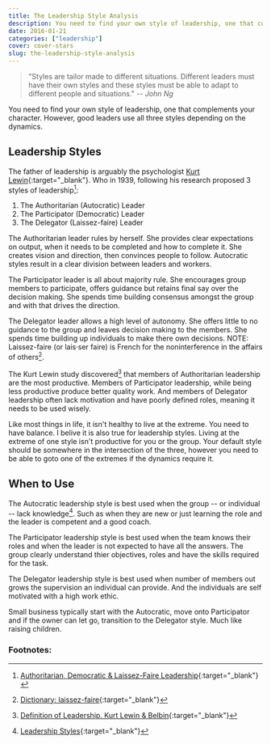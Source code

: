 ```yaml
---
title: The Leadership Style Analysis
description: You need to find your own style of leadership, one that complements your character. However, good leaders use all three styles depending on the dynamics.
date: 2016-01-21
categories: ["leadership"]
cover: cover-stars
slug: the-leadership-style-analysis
---
```


> "Styles are tailor made to different situations. Different leaders must have their own styles and these styles must be able to adapt to different people and situations."
> <cite> -- John Ng</cite>

You need to find your own style of leadership, one that complements your character. However, good leaders use all three styles depending on the dynamics.

## Leadership Styles

The father of leadership is arguably the psychologist [Kurt Lewin](https://en.wikipedia.org/wiki/Kurt_Lewin){:target="_blank"}. Who in 1939, following his research proposed 3 styles of leadership[^enotes]:

1. The Authoritarian (Autocratic) Leader
2. The Participator (Democratic) Leader
3. The Delegator (Laissez-faire) Leader

The Authoritarian leader rules by herself. She provides clear expectations on output, when it needs to be completed and how to complete it. She creates vision and direction, then convinces people to follow. Autocratic styles result in a clear division between leaders and workers.

The Participator leader is all about majority rule. She encourages group members to participate, offers guidance but retains final say over the decision making. She spends time building consensus amongst the group and with that drives the direction.

The Delegator leader allows a high level of autonomy. She offers little to no guidance to the group and leaves decision making to the members. She spends time building up individuals to make there own decisions. NOTE: Laissez-faire (or lais·ser faire) is French for the noninterference in the affairs of others[^laissez-faire].

The Kurt Lewin study discovered[^definition-of-leadership] that members of Authoritarian leadership are the most productive. Members of Participator leadership, while being less productive produce better quality work. And members of Delegator leadership often lack motivation and have poorly defined roles, meaning it needs to be used wisely.

Like most things in life, it isn't healthy to live at the extreme. You need to have balance. I belive it is also true for leadership styles. Living at the extreme of one style isn't productive for you or the group. Your default style should be somewhere in the intersection of the three, however you need to be able to goto one of the extremes if the dynamics require it.

## When to Use

The Autocratic leadership style is best used when the group -- or individual -- lack knowledge[^leadership-styles]. Such as when they are new or just learning the role and the leader is competent and a good coach.

The Participator leadership style is best used when the team knows their roles and when the leader is not expected to have all the answers. The group clearly understand thier objectives, roles and have the skills required for the task.

The Delegator leadership style is best used when number of members out grows the supervision an individual can provide. And the individuals are self motivated with a high work ethic.

Small business typically start with the Autocratic, move onto Participator and if the owner can let go, transition to the Delegator style. Much like raising children.

### Footnotes:
[^enotes]: [Authoritarian, Democratic & Laissez-Faire Leadership](http://www.enotes.com/research-starters/authoritarian-democratic-laissez-faire-leadership){:target="_blank"}
[^laissez-faire]: [Dictionary: laissez-faire](http://www.dictionary.com/browse/laissez-faire){:target="_blank"}
[^definition-of-leadership]: [Definition of Leadership. Kurt Lewin & Belbin](https://nofinchaos.wordpress.com/2012/03/07/definition-of-leadership-kurt-lewin/){:target="_blank"}
[^leadership-styles]: [Leadership Styles](http://www.nwlink.com/~donclark/leader/leadstl.html){:target="_blank"}